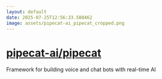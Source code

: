 ```yaml
---
layout: default
date: 2025-07-25T12:56:33.580462
image: assets/pipecat-ai_pipecat_cropped.png
---
```


# [pipecat-ai/pipecat](https://github.com/pipecat-ai/pipecat)

Framework for building voice and chat bots with real-time AI
